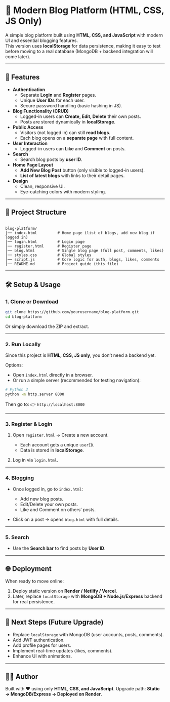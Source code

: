 # 📝 Modern Blog Platform (HTML, CSS, JS Only)

A simple blog platform built using **HTML, CSS, and JavaScript** with modern UI and essential blogging features.  
This version uses **localStorage** for data persistence, making it easy to test before moving to a real database (MongoDB + backend integration will come later).

---

## 🚀 Features

- **Authentication**
  - Separate **Login** and **Register** pages.
  - Unique **User IDs** for each user.
  - Secure password handling (basic hashing in JS).
- **Blog Functionality (CRUD)**
  - Logged-in users can **Create, Edit, Delete** their own posts.
  - Posts are stored dynamically in **localStorage**.
- **Public Access**
  - Visitors (not logged in) can still **read blogs**.
  - Each blog opens on a **separate page** with full content.
- **User Interaction**
  - Logged-in users can **Like** and **Comment** on posts.
- **Search**
  - Search blog posts by **user ID**.
- **Home Page Layout**
  - **Add New Blog Post** button (only visible to logged-in users).
  - **List of latest blogs** with links to their detail pages.
- **Design**
  - Clean, responsive UI.
  - Eye-catching colors with modern styling.

---

## 📂 Project Structure

```

blog-platform/
│── index.html         # Home page (list of blogs, add new blog if logged in)
│── login.html         # Login page
│── register.html      # Register page
│── blog.html          # Single blog page (full post, comments, likes)
│── styles.css         # Global styles
│── script.js          # Core logic for auth, blogs, likes, comments
│── README.md          # Project guide (this file)

````

---

## 🛠️ Setup & Usage

### 1. Clone or Download
```bash
git clone https://github.com/yourusername/blog-platform.git
cd blog-platform
````

Or simply download the ZIP and extract.

---

### 2. Run Locally

Since this project is **HTML, CSS, JS only**, you don’t need a backend yet.

Options:

* Open `index.html` directly in a browser.
* Or run a simple server (recommended for testing navigation):

```bash
# Python 3
python -m http.server 8000
```

Then go to:
👉 `http://localhost:8000`

---

### 3. Register & Login

1. Open `register.html` → Create a new account.

   * Each account gets a unique `userID`.
   * Data is stored in **localStorage**.
2. Log in via `login.html`.

---

### 4. Blogging

* Once logged in, go to `index.html`:

  * Add new blog posts.
  * Edit/Delete your own posts.
  * Like and Comment on others’ posts.
* Click on a post → opens `blog.html` with full details.

---

### 5. Search

* Use the **Search bar** to find posts by **User ID**.

---

## 🌐 Deployment

When ready to move online:

1. Deploy static version on **Render / Netlify / Vercel**.
2. Later, replace `localStorage` with **MongoDB + Node.js/Express** backend for real persistence.

---

## 🔮 Next Steps (Future Upgrade)

* Replace `localStorage` with MongoDB (user accounts, posts, comments).
* Add JWT authentication.
* Add profile pages for users.
* Implement real-time updates (likes, comments).
* Enhance UI with animations.

---

## 🧑‍💻 Author

Built with ❤️ using only **HTML, CSS, and JavaScript**.
Upgrade path: **Static → MongoDB/Express → Deployed on Render**.
